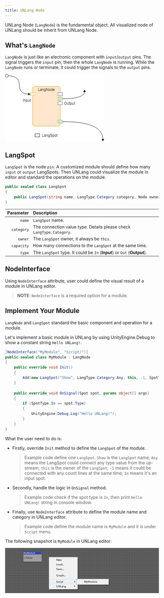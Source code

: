 ```yaml
---
title: UNLang Node
---
```


UNLang Node (`LangNode`) is the fundamental object. All visualized node of UNLang should be inherit from UNLang Node.

## What's `LangNode`

`LangNode` is just like an electronic component with `input`/`output` pins. The signal triggers the `input` pin, then the whole `LangNode` is running. While the `LangNode` runs or terminate, it could trigger the signals to the `output` pins.

![unlang-node](../assets/unlang-node.png)

## LangSpot

`LangSpot` is the node `pin`. A customized module should define how many `input` or `output` LangSpots. Then UNLang could visualize the module in editor and standard the operations on the module.

```csharp
public sealed class LangSpot
{
    public LangSpot(string name, LangType.Category category, Node owner, int capacity, SpotType type);
}
```

|Parameter|Description|
|--:|:--|
|`name`|`LangSpot` name.|
|`category`|The connection value type. Details please check `LangType.Category`.|
|`owner`|The `LangSpot` owner, it always be `this`.|
|`capacity`|How many connections to the `LangSpot` at the same time.|
|`type`|The `LangSpot` type. It could be `In` (**Input**) or `Out` (**Output**).|

## NodeInterface

Using `NodeInterface` attribute, user could define the visual result of a module in UNLang editor.

> **NOTE**: `NodeInterface` is a required option for a module.

## Implement Your Module

`LangNode` and `LangSpot` standard the basic component and operation for a module.

Let's implement a basic module in UNLang by using UnityEngine.Debug to show a constant string `Hello UNLang!`.

```csharp
[NodeInterface("MyModule", "Script/")]
public sealed class MyModule : LangNode
{
    public override void Init()
    {
        Add(new LangSpot("Show", LangType.Category.Any, this, -1, SpotType.In));
    }

    public override void OnSignal(Spot spot, params object[] args)
    {
        if (SpotType.In == spot.Type)
        {
            UnityEngine.Debug.Log("Hello UNLang!");
        }
    }
}
```

What the user need to do is:

* Firstly, override `Init` method to define the `LangSpot` of the module.
  > Example code define one `LangSpot`. `Show` is the `LangSpot` name; `Any` means the LangSpot could connect any type value from the up-stream; `this` is the owner of the `LangSpot`; `-1` means it could be connected with any count lines at the same time; `In` means it's an input spot.
* Secondly, handle the logic in `OnSignal` method.
  > Example code check if the spot type is `In`, then print `Hello UNLang!` string in console window.
* Finally, use `NodeInterface` attribute to define the module name and category in UNLang editor.
  > Example code define the module name is `MyModule` and it is under `Script` menu.

The following snapshot is `MyModule` in UNLang editor:

![unlang-mymodule](../assets/unlang-mymodule.png)
